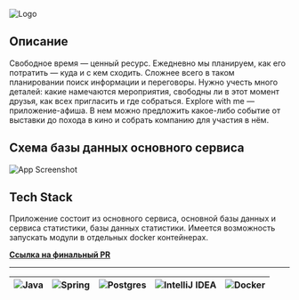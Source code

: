![Logo](https://imgur.com/Ga9QQJ6.png)

## Описание

Свободное время — ценный ресурс. Ежедневно мы планируем, как его потратить — куда и с кем сходить. Сложнее всего в таком планировании поиск информации и переговоры. Нужно учесть много деталей: какие намечаются мероприятия, свободны ли в этот момент друзья, как всех пригласить и где собраться.
Explore with me — приложение-афиша. В нем можно предложить какое-либо событие от выставки до похода в кино и собрать компанию для участия в нём.


## Схема базы данных основного сервиса
![App Screenshot](https://imgur.com/szMLevI.png)

## Tech Stack
Приложение состоит из основного сервиса, основной базы данных и сервиса статистики, базы данных статистики.
Имеется возможность запускать модули в отдельных docker контейнерах. 

[**Ссылка на финальный PR**](https://github.com/Zazergel/java-explore-with-me/pull/5)

----

| ![Java](https://img.shields.io/badge/java-%23ED8B00.svg?style=for-the-badge&logo=openjdk&logoColor=white) | ![Spring](https://img.shields.io/badge/spring-%236DB33F.svg?style=for-the-badge&logo=spring&logoColor=white)     | ![Postgres](https://img.shields.io/badge/postgres-%23316192.svg?style=for-the-badge&logo=postgresql&logoColor=white)              | ![IntelliJ IDEA](https://img.shields.io/badge/IntelliJIDEA-000000.svg?style=for-the-badge&logo=intellij-idea&logoColor=white) |![Docker](https://img.shields.io/badge/docker-%230db7ed.svg?style=for-the-badge&logo=docker&logoColor=white) |
| :-------| :------ | :------ | :------ | :----|
